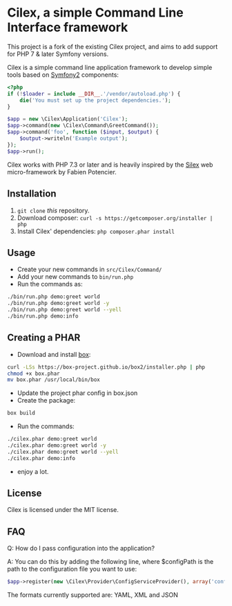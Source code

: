 Cilex, a simple Command Line Interface framework
================================================
This project is a fork of the existing Cilex project, and aims to add support for PHP 7 & later Symfony versions.

Cilex is a simple command line application framework to develop simple tools
based on [Symfony2][1] components:

```php
<?php
if (!$loader = include __DIR__.'/vendor/autoload.php') {
    die('You must set up the project dependencies.');
}

$app = new \Cilex\Application('Cilex');
$app->command(new \Cilex\Command\GreetCommand());
$app->command('foo', function ($input, $output) {
    $output->writeln('Example output');
});
$app->run();
```

Cilex works with PHP 7.3 or later and is heavily inspired by the [Silex][2]
web micro-framework by Fabien Potencier.

## Installation

 1. `git clone` _this_ repository.
 2. Download composer: `curl -s https://getcomposer.org/installer | php`
 3. Install Cilex' dependencies: `php composer.phar install`

<!--
## More Information

Read the [documentation][4] for more information.
-->

## Usage

 - Create your new commands in `src/Cilex/Command/`
 - Add your new commands to `bin/run.php`
 - Run the commands as:
```sh
./bin/run.php demo:greet world
./bin/run.php demo:greet world -y
./bin/run.php demo:greet world --yell
./bin/run.php demo:info
```

## Creating a PHAR

 - Download and install [box][5]:
```sh
curl -LSs https://box-project.github.io/box2/installer.php | php
chmod +x box.phar
mv box.phar /usr/local/bin/box
```
 - Update the project phar config in box.json
 - Create the package:
```sh
box build
```
 - Run the commands:
```sh
./cilex.phar demo:greet world
./cilex.phar demo:greet world -y
./cilex.phar demo:greet world --yell
./cilex.phar demo:info
```
 - enjoy a lot.

## License

Cilex is licensed under the MIT license.

[1]: http://symfony.com
[2]: http://silex.sensiolabs.org
[3]: http://cilex.github.com/get/cilex.phar
[4]: http://cilex.github.com/documentation
[5]: https://box-project.github.io/box2/

## FAQ

Q: How do I pass configuration into the application?

A: You can do this by adding the following line, where $configPath is the path to the configuration file you want to use:

```php
$app->register(new \Cilex\Provider\ConfigServiceProvider(), array('config.path' => $configPath));
```

The formats currently supported are: YAML, XML and JSON
